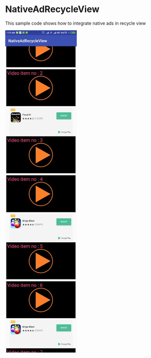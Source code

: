 # NativeAdRecycleView

This sample code shows how to integrate native ads in recycle view


![Alt text](/screenshot/img.png?raw=true "Image")